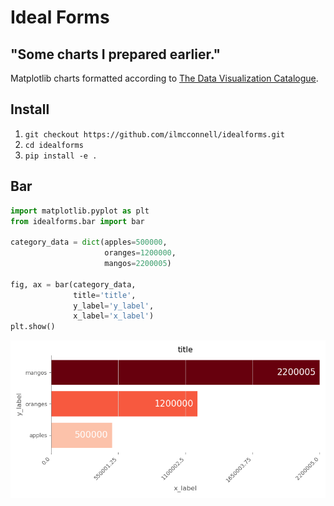 # Ideal Forms
## "Some charts I prepared earlier."
Matplotlib charts formatted according to [The Data Visualization Catalogue](https://datavizcatalogue.com/).

## Install
1. ```git checkout https://github.com/ilmcconnell/idealforms.git```
2. ```cd idealforms```
3. ```pip install -e .```

## Bar
```python
import matplotlib.pyplot as plt
from idealforms.bar import bar

category_data = dict(apples=500000,
                     oranges=1200000,
                     mangos=2200005)

fig, ax = bar(category_data,
              title='title',
              y_label='y_label',
              x_label='x_label')
plt.show()
```
![ideal bar chart image](./tests/bar_test_comparison_images/test_bar_sort_values.png)